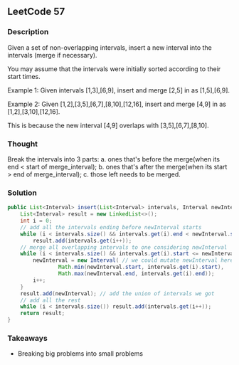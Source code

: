 ## LeetCode 57

### Description
Given a set of non-overlapping intervals, insert a new interval into the intervals (merge if necessary).

You may assume that the intervals were initially sorted according to their start times.

Example 1:
Given intervals [1,3],[6,9], insert and merge [2,5] in as [1,5],[6,9].

Example 2:
Given [1,2],[3,5],[6,7],[8,10],[12,16], insert and merge [4,9] in as [1,2],[3,10],[12,16].

This is because the new interval [4,9] overlaps with [3,5],[6,7],[8,10].

### Thought
Break the intervals into 3 parts:
a. ones that's before the merge(when its end < start of merge_interval);
b. ones that's after the merge(when its start > end of merge_interval);
c. those left needs to be merged.

### Solution
```java
public List<Interval> insert(List<Interval> intervals, Interval newInterval) {
    List<Interval> result = new LinkedList<>();
    int i = 0;
    // add all the intervals ending before newInterval starts
    while (i < intervals.size() && intervals.get(i).end < newInterval.start)
        result.add(intervals.get(i++));
    // merge all overlapping intervals to one considering newInterval
    while (i < intervals.size() && intervals.get(i).start <= newInterval.end) {
        newInterval = new Interval( // we could mutate newInterval here also
                Math.min(newInterval.start, intervals.get(i).start),
                Math.max(newInterval.end, intervals.get(i).end));
        i++;
    }
    result.add(newInterval); // add the union of intervals we got
    // add all the rest
    while (i < intervals.size()) result.add(intervals.get(i++));
    return result;
}

```

### Takeaways
* Breaking big problems into small problems
